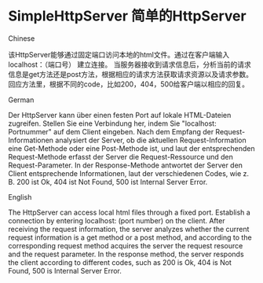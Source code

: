 # SimpleHttpServer 简单的HttpServer

Chinese

该HttpServer能够通过固定端口访问本地的html文件。通过在客户端输入localhost：（端口号） 建立连接。
当服务器接收到请求信息后，分析当前的请求信息是get方法还是post方法，根据相应的请求方法获取请求资源以及请求参数。
回应方法里，根据不同的code，比如200，404，500给客户端以相应的回复。

German

Der HttpServer kann über einen festen Port auf lokale HTML-Dateien zugreifen. Stellen Sie eine Verbindung her, indem Sie "localhost: Portnummer" auf dem Client eingeben.
Nach dem Empfang der Request-Informationen analysiert der Server, ob die aktuellen Request-Information eine Get-Methode oder eine Post-Methode ist, und laut der entsprechenden Request-Methode erfasst der Server die Request-Ressource und den Request-Parameter.
In der Response-Methode antwortet der Server den Client entsprechende Informationen, laut der verschiedenen Codes, wie z. B. 200 ist Ok, 404 ist Not Found, 500 ist Internal Server Error.


English

The HttpServer can access local html files through a fixed port. Establish a connection by entering localhost: (port number) on the client.
After receiving the request information, the server analyzes whether the current request information is a get method or a post method, and according to the corresponding request method acquires the server the request resource and the request parameter.
In the response method, the server responds the client according to different codes, such as 200 is Ok, 404 is Not Found, 500 is Internal Server Error.
